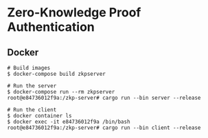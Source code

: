 # Zero-Knowledge Proof Authentication

## Docker

```
# Build images
$ docker-compose build zkpserver

# Run the server
$ docker-compose run --rm zkpserver
root@e84736012f9a:/zkp-server# cargo run --bin server --release

# Run the client
$ docker container ls
$ docker exec -it e84736012f9a /bin/bash
root@e84736012f9a:/zkp-server# cargo run --bin client --release
```
